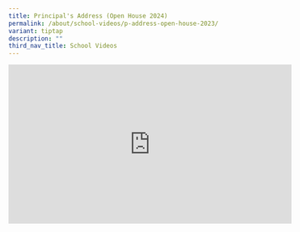 ```yaml
---
title: Principal's Address (Open House 2024)
permalink: /about/school-videos/p-address-open-house-2023/
variant: tiptap
description: ""
third_nav_title: School Videos
---
```

<div class="iframe-wrapper">
<iframe height="315" width="560" allowfullscreen="true" frameborder="0" src="https://www.youtube.com/embed/XJXJTnwbqPE?si=cAxrBODw8kHkLAAa"></iframe>
</div>
<p></p>